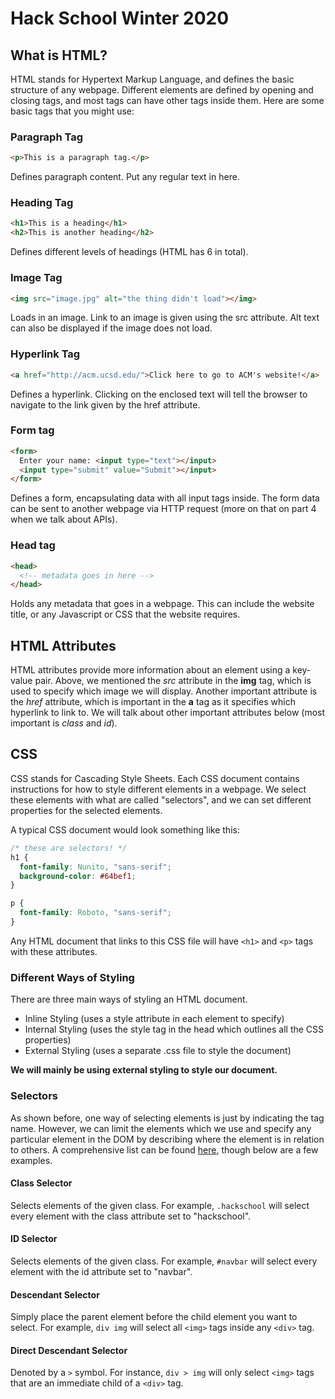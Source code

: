 # Hack School Winter 2020

## What is HTML?
HTML stands for Hypertext Markup Language, and defines the basic structure of any webpage. Different elements are defined by opening and closing tags, and most tags can have other tags inside them. Here are some basic tags that you might use: 

### Paragraph Tag
```html
<p>This is a paragraph tag.</p>
```
Defines paragraph content. Put any regular text in here. 

### Heading Tag
```html
<h1>This is a heading</h1>
<h2>This is another heading</h2>
```
Defines different levels of headings (HTML has 6 in total). 

### Image Tag
```html
<img src="image.jpg" alt="the thing didn't load"></img>
```
Loads in an image. Link to an image is given using the src attribute. Alt text can also be displayed if the image does not load. 

### Hyperlink Tag
```html
<a href="http://acm.ucsd.edu/">Click here to go to ACM's website!</a>
```
Defines a hyperlink. Clicking on the enclosed text will tell the browser to navigate to the link given by the href attribute. 

### Form tag
```html
<form>
  Enter your name: <input type="text"></input>
  <input type="submit" value="Submit"></input>
</form>
```
Defines a form, encapsulating data with all input tags inside. The form data can be sent to another webpage via HTTP request (more on that on part 4 when we talk about APIs).

### Head tag
```html
<head>
  <!-- metadata goes in here -->
</head>
```
Holds any metadata that goes in a webpage. This can include the website title, or any Javascript or CSS that the website requires. 

## HTML Attributes
HTML attributes provide more information about an element using a key-value pair. Above, we mentioned the *src* attribute in the **img** tag, which is used to specify which image we will display. Another important attribute is the *href* attribute, which is important in the **a** tag as it specifies which hyperlink to link to. We will talk about other important attributes below (most important is *class* and *id*).

## CSS
CSS stands for Cascading Style Sheets. Each CSS document contains instructions for how to style different elements in a webpage. We select these elements with what are called "selectors", and we can set different properties for the selected elements.

A typical CSS document would look something like this: 
```css
/* these are selectors! */
h1 {
  font-family: Nunito, "sans-serif";
  background-color: #64bef1;
}

p {
  font-family: Roboto, "sans-serif"; 
}
```
Any HTML document that links to this CSS file will have `<h1>` and `<p>` tags with these attributes. 

### Different Ways of Styling
There are three main ways of styling an HTML document.
- Inline Styling (uses a style attribute in each element to specify)
- Internal Styling (uses the style tag in the head which outlines all the CSS properties)
- External Styling (uses a separate .css file to style the document)

**We will mainly be using external styling to style our document.**

### Selectors 
As shown before, one way of selecting elements is just by indicating the tag name. However, we can limit the elements which we use and specify any particular element in the DOM by describing where the element is in relation to others. A comprehensive list can be found [here](https://developer.mozilla.org/en-US/docs/Web/CSS/CSS_Selectors), though below are a few examples.

#### Class Selector
Selects elements of the given class. For example, `.hackschool` will select every element with the class attribute set to "hackschool". 

#### ID Selector
Selects elements of the given class. For example, `#navbar` will select every element with the id attribute set to "navbar".

#### Descendant Selector
Simply place the parent element before the child element you want to select. For example, `div img` will select all `<img>` tags inside any `<div>` tag.

#### Direct Descendant Selector
Denoted by a `>` symbol. For instance, `div > img` will only select `<img>` tags that are an immediate child of a `<div>` tag. 
